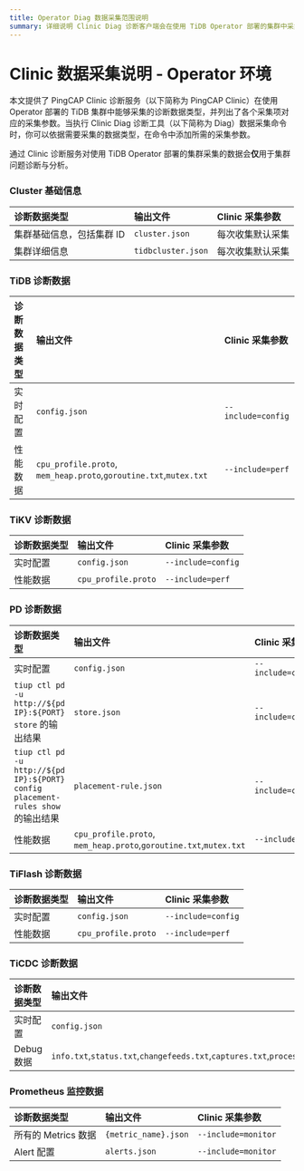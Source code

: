 ```yaml
---
title: Operator Diag 数据采集范围说明
summary: 详细说明 Clinic Diag 诊断客户端会在使用 TiDB Operator 部署的集群中采集哪些诊断数据。
---
```


# Clinic 数据采集说明 - Operator 环境

本文提供了 PingCAP Clinic 诊断服务（以下简称为 PingCAP Clinic）在使用 Operator 部署的 TiDB 集群中能够采集的诊断数据类型，并列出了各个采集项对应的采集参数。当执行 Clinic Diag 诊断工具（以下简称为 Diag）数据采集命令时，你可以依据需要采集的数据类型，在命令中添加所需的采集参数。

通过 Clinic 诊断服务对使用 TiDB Operator 部署的集群采集的数据会**仅**用于集群问题诊断与分析。

### Cluster 基础信息

|  诊断数据类型 | 输出文件 | Clinic 采集参数 |
| :------ | :------ |:-------- |
| 集群基础信息，包括集群 ID | `cluster.json` | 每次收集默认采集 |
| 集群详细信息 | `tidbcluster.json` | 每次收集默认采集 |

### TiDB 诊断数据

|诊断数据类型 | 输出文件 | Clinic 采集参数 |
| :------ | :------ |:-------- |
| 实时配置 | `config.json` | `--include=config` |
| 性能数据| `cpu_profile.proto`, `mem_heap.proto`,`goroutine.txt`,`mutex.txt` | `--include=perf` |

### TiKV 诊断数据

|诊断数据类型 | 输出文件 | Clinic 采集参数 |
| :------ | :------ |:-------- |
| 实时配置 | `config.json` | `--include=config` |
| 性能数据| `cpu_profile.proto` | `--include=perf` |

### PD 诊断数据

|诊断数据类型 | 输出文件 | Clinic 采集参数 |
| :------ | :------ |:-------- |
| 实时配置 | `config.json` |`--include=config` |
| `tiup ctl pd -u http://${pd IP}:${PORT} store` 的输出结果 | `store.json` | `--include=config` |
| `tiup ctl pd -u http://${pd IP}:${PORT} config placement-rules show` 的输出结果 | `placement-rule.json` | `--include=config` |
| 性能数据| `cpu_profile.proto`, `mem_heap.proto`,`goroutine.txt`,`mutex.txt` | `--include=perf` |

### TiFlash 诊断数据

|诊断数据类型 | 输出文件 | Clinic 采集参数 |
| :------ | :------ |:-------- |
| 实时配置 | `config.json` |`--include=config` |
| 性能数据| `cpu_profile.proto` | `--include=perf` |

### TiCDC 诊断数据

|诊断数据类型 | 输出文件 | Clinic 采集参数 |
| :------ | :------ |:-------- |
| 实时配置 | `config.json` |`--include=config` |
| Debug数据| `info.txt`,`status.txt`,`changefeeds.txt`,`captures.txt`,`processors.txt` | `--include=debug` |

### Prometheus 监控数据

|诊断数据类型 | 输出文件 | Clinic 采集参数 |
| :------ | :------ |:-------- |
| 所有的 Metrics 数据 | `{metric_name}.json` | `--include=monitor` |
| Alert 配置 | `alerts.json` | `--include=monitor` |
